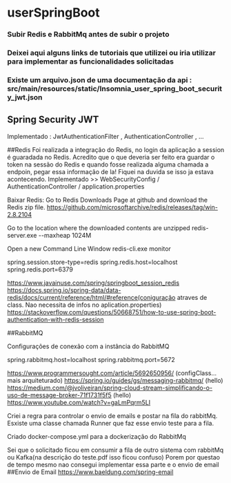 # userSpringBoot 

### Subir Redis e RabbitMq antes de subir o projeto 
### Deixei aqui alguns links de tutoriais que utilizei ou iria utilizar para implementar as funcionalidades solicitadas
### Existe um arquivo.json de uma documentação da api : src/main/resources/static/Insomnia_user_spring_boot_security_jwt.json 

## Spring Security JWT
Implementado : JwtAuthenticationFilter , AuthenticationController , ...

##Redis
Foi realizada a integração do Redis, no login da aplicação a session é guaradada no Redis.
Acredito que o que deveria ser feito era guardar o token na sessão do Redis e quando fosse realizada alguma chamada a endpoin,
pegar essa informação de la! Fiquei na duvida se isso ja estava acontecendo. 
Implementado >>
WebSecurityConfig / AuthenticationController / application.properties

Baixar Redis:
Go to Redis Downloads Page at github and download the Redis zip file.
    https://github.com/microsoftarchive/redis/releases/tag/win-2.8.2104

Go to the location where the downloaded contents are unzipped
    redis-server.exe --maxheap 1024M

Open a new Command Line Window
    redis-cli.exe
    monitor


spring.session.store-type=redis
spring.redis.host=localhost
spring.redis.port=6379

https://www.javainuse.com/spring/springboot_session_redis
https://docs.spring.io/spring-data/data-redis/docs/current/reference/html/#reference(coniguração atraves de class. Nao necessita de infos no aplication.properties)
https://stackoverflow.com/questions/50668751/how-to-use-spring-boot-authentication-with-redis-session

##RabbitMQ

Configurações de conexão com a instância do RabbitMQ

spring.rabbitmq.host=localhost
spring.rabbitmq.port=5672

https://www.programmersought.com/article/5692650956/ (configClass... mais arquiteturado)
https://spring.io/guides/gs/messaging-rabbitmq/ (hello)
https://medium.com/@jvoliveiran/spring-cloud-stream-simplificando-o-uso-de-message-broker-71f1731f5f5 (hello)
https://www.youtube.com/watch?v=gaLmPqrm5LI 


Criei a regra para controlar o envio de emails e postar na fila do rabbitMq.
Esxiste uma classe chamada Runner que faz esse envio teste para a fila.

Criado docker-compose.yml para a dockerização do RabbitMq

Sei que o solicitado ficou em consumir a fila de outro sistema com rabbitMq ou Kafka(na descrição do teste.pdf isso ficou confuso)
Porem por questao de tempo mesmo nao consegui implementar essa parte e o envio de email
##Envio de Email
https://www.baeldung.com/spring-email
